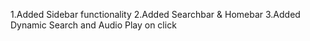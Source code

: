 1.Added Sidebar functionality
2.Added Searchbar & Homebar
3.Added Dynamic Search and Audio Play on click
